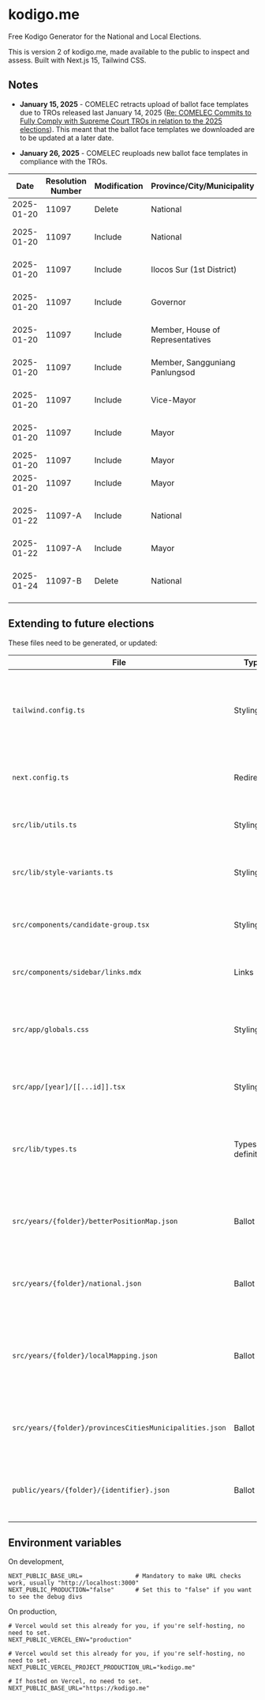 # kodigo.me

Free Kodigo Generator for the National and Local Elections.

This is version 2 of kodigo.me, made available to the public to inspect and assess.
Built with Next.js 15, Tailwind CSS.

## Notes

- **January 15, 2025** - COMELEC retracts upload of ballot face templates due to TROs released last January 14, 2025 ([Re: COMELEC Commits to Fully Comply with Supreme Court TROs in relation to the 2025 elections](https://comelec.gov.ph/?r=2025NLE/PressReleases/01142025_SC_TRO_COMELEC)). This meant that the ballot face templates we downloaded are to be updated at a later date.

- **January 26, 2025** - COMELEC reuploads new ballot face templates in compliance with the TROs.

| Date       | Resolution Number | Modification | Province/City/Municipality       | Position                         | Candidate                      | Notes              |
| ---------- | ----------------- | ------------ | -------------------------------- | -------------------------------- | ------------------------------ | ------------------ |
| 2025-01-20 | 11097             | Delete       | National                         | Senator                          | Chavit Singson                 |                    |
| 2025-01-20 | 11097             | Include      | National                         | Senator                          | Subair Guinthum Mustapha       |                    |
| 2025-01-20 | 11097             | Include      | Ilocos Sur (1st District)        | Member, House of Representatives | Charles 'DB' Savellano         |                    |
| 2025-01-20 | 11097             | Include      | Governor                         | Zambales                         | Chito Bulatao Balintay         |                    |
| 2025-01-20 | 11097             | Include      | Member, House of Representatives | City of Caloocan (2nd District)  | Edgar Erice                    |                    |
| 2025-01-20 | 11097             | Include      | Member, Sangguniang Panlungsod   | City of San Juan (1st District)  | Florendo de Ramos Ritualo Jr., |                    |
| 2025-01-20 | 11097             | Include      | Vice-Mayor                       | Limay, Bataan                    | Marie Grace R. David           |                    |
| 2025-01-20 | 11097             | Include      | Mayor                            | Palompon, Leyte                  | Mary Dominique A. Oñate        |                    |
| 2025-01-20 | 11097             | Include      | Mayor                            | Bocaue, Bulacan                  | Aldrin B. Sta Ana              |                    |
| 2025-01-20 | 11097             | Include      | Mayor                            | City of Mandaue, Cebu            | Jonas C. Cortes                |                    |
| 2025-01-22 | 11097-A           | Include      | National                         | Senator                          | Francis Leo Antonio Marcos     | Removed in 11097-B |
| 2025-01-22 | 11097-A           | Include      | Mayor                            | City of Mandaue, Cebu            | Jonas C. Cortes                | Duplicate?         |
| 2025-01-24 | 11097-B           | Delete       | National                         | Senator                          | Francis Leo Antonio Marcos     |                    |

## Extending to future elections

These files need to be generated, or updated:

| File                                                    | Type                  | Notes                                                                                                            |
| ------------------------------------------------------- | --------------------- | ---------------------------------------------------------------------------------------------------------------- |
| `tailwind.config.ts`                                    | Styling               | Tailwind configuration for Odd and Even. Use [https://tints.dev](tints.dev) to generate colors and variables     |
| `next.config.ts`                                        | Redirects             | Home redirect to latest elections; backwards compatibility with 2022 setup                                       |
| `src/lib/utils.ts`                                      | Styling               | Tailwind merge config for custom Tailwind configs                                                                |
| `src/lib/style-variants.ts`                             | Styling               | Tailwind variants for setting primary and secondary colors                                                       |
| `src/components/candidate-group.tsx`                    | Styling               | Change the `base()` rules if there are weird ballot color quirks.                                                |
| `src/components/sidebar/links.mdx`                      | Links                 | Update the sidebar and footer links when necessary.                                                              |
| `src/app/globals.css`                                   | Styling               | CSS Variables for Primary and Secondary. Use [https://tints.dev](tints.dev) to generate colors and variables     |
| `src/app/[year]/[[...id]].tsx`                          | Styling               | Change the `className` rules for different years.                                                                |
| `src/lib/types.ts`                                      | Types and definitions | Define the folders, short name, hashtags, aggregated positions across all elections, if can vote multiple or not |
| `src/years/{folder}/betterPositionMap.json`             | Ballot                | List of positions and if the user needs to vote for one or many (Created manually)                               |
| `src/years/{folder}/national.json`                      | Ballot                | List of national positions and candidates (Generated via Jupyter Deno Notebook)                                  |
| `src/years/{folder}/localMapping.json`                  | Ballot                | List of provinces, cities, municipalities, identifiers, and COMELEC links (Generated via Jupyter Deno Notebook)  |
| `src/years/{folder}/provincesCitiesMunicipalities.json` | Ballot                | List of provinces, cities, and municipalities (Generated via Jupyter Deno Notebook)                              |
| `public/years/{folder}/{identifier}.json`               | Ballot                | List of local positions and candidates (Generated via Jupyter Deno Notebook)                                     |

## Environment variables

On development,

```
NEXT_PUBLIC_BASE_URL=               # Mandatory to make URL checks work, usually "http://localhost:3000"
NEXT_PUBLIC_PRODUCTION="false"      # Set this to "false" if you want to see the debug divs
```

On production,

```
# Vercel would set this already for you, if you're self-hosting, no need to set.
NEXT_PUBLIC_VERCEL_ENV="production"

# Vercel would set this already for you, if you're self-hosting, no need to set.
NEXT_PUBLIC_VERCEL_PROJECT_PRODUCTION_URL="kodigo.me"

# If hosted on Vercel, no need to set.
NEXT_PUBLIC_BASE_URL="https://kodigo.me"
```
